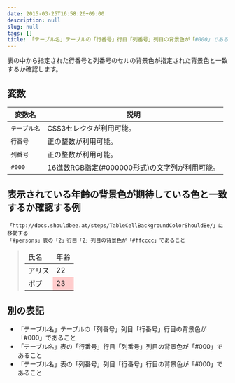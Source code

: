 ```yaml
---
date: 2015-03-25T16:58:26+09:00
description: null
slug: null
tags: []
title: 「テーブル名」テーブルの「行番号」行目「列番号」列目の背景色が「#000」であること
---
```


表の中から指定された行番号と列番号のセルの背景色が指定された背景色と一致するか確認します。

## 変数

変数名 | 説明
------|---------
`テーブル名` | CSS3セレクタが利用可能。
`行番号` | 正の整数が利用可能。
`列番号` | 正の整数が利用可能。
`#000` | 16進数RGB指定(#000000形式)の文字列が利用可能。

## 表示されている年齢の背景色が期待している色と一致するか確認する例

```
「http://docs.shouldbee.at/steps/TableCellBackgroundColorShouldBe/」に移動する
「#persons」表の「2」行目「2」列目の背景色が「#ffcccc」であること
```

<blockquote>
<table id="persons">
  <thead>
    <tr>
        <td>氏名</td>
        <td>年齢</td>
    </tr>
  </thead>
  <tbody>
    <tr>
        <td>アリス</td>
        <td>22</td>
    </tr>
    <tr>
        <td>ボブ</td>
        <td style="background-color: #ffcccc;">23</td>
    </tr>
  </tbody>
</table>
</blockquote>

## 別の表記

* 「テーブル名」テーブルの「列番号」列目「行番号」行目の背景色が「#000」であること
* 「テーブル名」表の「行番号」行目「列番号」列目の背景色が「#000」であること
* 「テーブル名」表の「列番号」列目「行番号」行目の背景色が「#000」であること
